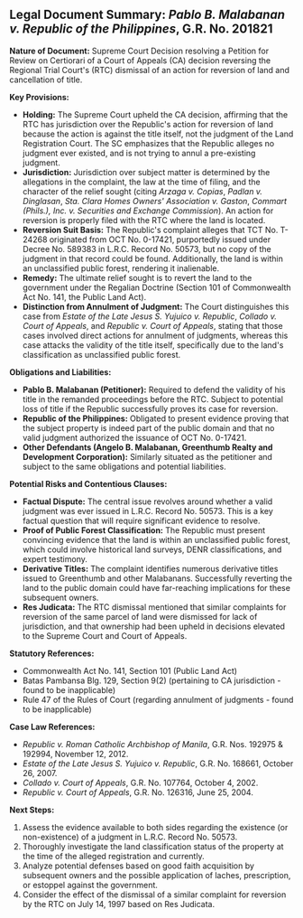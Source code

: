 ## Legal Document Summary: *Pablo B. Malabanan v. Republic of the Philippines*, G.R. No. 201821

**Nature of Document:** Supreme Court Decision resolving a Petition for Review on Certiorari of a Court of Appeals (CA) decision reversing the Regional Trial Court's (RTC) dismissal of an action for reversion of land and cancellation of title.

**Key Provisions:**

*   **Holding:** The Supreme Court upheld the CA decision, affirming that the RTC has jurisdiction over the Republic's action for reversion of land because the action is against the title itself, not the judgment of the Land Registration Court. The SC emphasizes that the Republic alleges no judgment ever existed, and is not trying to annul a pre-existing judgment.
*   **Jurisdiction:**  Jurisdiction over subject matter is determined by the allegations in the complaint, the law at the time of filing, and the character of the relief sought (citing *Arzaga v. Copias*, *Padlan v. Dinglasan*, *Sta. Clara Homes Owners' Association v. Gaston*, *Commart (Phils.), Inc. v. Securities and Exchange Commission*). An action for reversion is properly filed with the RTC where the land is located.
*   **Reversion Suit Basis:** The Republic's complaint alleges that TCT No. T-24268 originated from OCT No. 0-17421, purportedly issued under Decree No. 589383 in L.R.C. Record No. 50573, but no copy of the judgment in that record could be found. Additionally, the land is within an unclassified public forest, rendering it inalienable.
*   **Remedy:** The ultimate relief sought is to revert the land to the government under the Regalian Doctrine (Section 101 of Commonwealth Act No. 141, the Public Land Act).
*   **Distinction from Annulment of Judgment:**  The Court distinguishes this case from *Estate of the Late Jesus S. Yujuico v. Republic*, *Collado v. Court of Appeals*, and *Republic v. Court of Appeals*, stating that those cases involved direct actions for annulment of judgments, whereas this case attacks the validity of the title itself, specifically due to the land's classification as unclassified public forest.

**Obligations and Liabilities:**

*   **Pablo B. Malabanan (Petitioner):** Required to defend the validity of his title in the remanded proceedings before the RTC. Subject to potential loss of title if the Republic successfully proves its case for reversion.
*   **Republic of the Philippines:** Obligated to present evidence proving that the subject property is indeed part of the public domain and that no valid judgment authorized the issuance of OCT No. 0-17421.
*   **Other Defendants (Angelo B. Malabanan, Greenthumb Realty and Development Corporation):** Similarly situated as the petitioner and subject to the same obligations and potential liabilities.

**Potential Risks and Contentious Clauses:**

*   **Factual Dispute:** The central issue revolves around whether a valid judgment was ever issued in L.R.C. Record No. 50573. This is a key factual question that will require significant evidence to resolve.
*   **Proof of Public Forest Classification:** The Republic must present convincing evidence that the land is within an unclassified public forest, which could involve historical land surveys, DENR classifications, and expert testimony.
*   **Derivative Titles:** The complaint identifies numerous derivative titles issued to Greenthumb and other Malabanans. Successfully reverting the land to the public domain could have far-reaching implications for these subsequent owners.
* **Res Judicata:** The RTC dismissal mentioned that similar complaints for reversion of the same parcel of land were dismissed for lack of jurisdiction, and that ownership had been upheld in decisions elevated to the Supreme Court and Court of Appeals.

**Statutory References:**

*   Commonwealth Act No. 141, Section 101 (Public Land Act)
*   Batas Pambansa Blg. 129, Section 9(2) (pertaining to CA jurisdiction - found to be inapplicable)
*   Rule 47 of the Rules of Court (regarding annulment of judgments - found to be inapplicable)

**Case Law References:**

*   *Republic v. Roman Catholic Archbishop of Manila*, G.R. Nos. 192975 & 192994, November 12, 2012.
*   *Estate of the Late Jesus S. Yujuico v. Republic*, G.R. No. 168661, October 26, 2007.
*   *Collado v. Court of Appeals*, G.R. No. 107764, October 4, 2002.
*   *Republic v. Court of Appeals*, G.R. No. 126316, June 25, 2004.

**Next Steps:**

1.  Assess the evidence available to both sides regarding the existence (or non-existence) of a judgment in L.R.C. Record No. 50573.
2.  Thoroughly investigate the land classification status of the property at the time of the alleged registration and currently.
3.  Analyze potential defenses based on good faith acquisition by subsequent owners and the possible application of laches, prescription, or estoppel against the government.
4. Consider the effect of the dismissal of a similar complaint for reversion by the RTC on July 14, 1997 based on Res Judicata.
